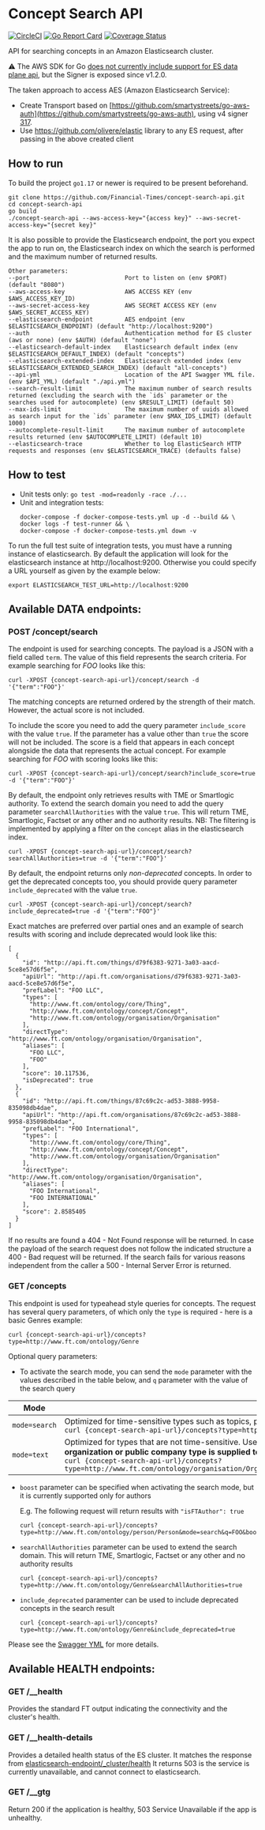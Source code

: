 # Concept Search API

[![CircleCI](https://circleci.com/gh/Financial-Times/concept-search-api.svg?style=shield)](https://circleci.com/gh/Financial-Times/concept-search-api) [![Go Report Card](https://goreportcard.com/badge/github.com/Financial-Times/concept-search-api)](https://goreportcard.com/report/github.com/Financial-Times/concept-search-api) [![Coverage Status](https://coveralls.io/repos/github/Financial-Times/concept-search-api/badge.svg)](https://coveralls.io/github/Financial-Times/concept-search-api)

API for searching concepts in an Amazon Elasticsearch cluster.

:warning: The AWS SDK for Go [does not currently include support for ES data plane api](https://github.com/aws/aws-sdk-go/issues/710), but the Signer is exposed since v1.2.0.

The taken approach to access AES (Amazon Elasticsearch Service):
- Create Transport based on [https://github.com/smartystreets/go-aws-auth](https://github.com/smartystreets/go-aws-auth), using v4 signer [317](
).
- Use https://github.com/olivere/elastic library to any ES request, after passing in the above created client

## How to run

To build the project `go1.17` or newer is required to be present beforehand.

```shell
git clone https://github.com/Financial-Times/concept-search-api.git
cd concept-search-api 
go build
./concept-search-api --aws-access-key="{access key}" --aws-secret-access-key="{secret key}"
```

It is also possible to provide the Elasticsearch endpoint, the port you expect the app to run on, the Elasticsearch index on which the search is performed and the maximum number of returned results.

```
Other parameters:                               
--port                           Port to listen on (env $PORT) (default "8080")
--aws-access-key                 AWS ACCESS KEY (env $AWS_ACCESS_KEY_ID)
--aws-secret-access-key          AWS SECRET ACCESS KEY (env $AWS_SECRET_ACCESS_KEY)
--elasticsearch-endpoint         AES endpoint (env $ELASTICSEARCH_ENDPOINT) (default "http://localhost:9200")
--auth                           Authentication method for ES cluster (aws or none) (env $AUTH) (default "none")
--elasticsearch-default-index    Elasticsearch default index (env $ELASTICSEARCH_DEFAULT_INDEX) (default "concepts")
--elasticsearch-extended-index   Elasticsearch extended index (env $ELASTICSEARCH_EXTENDED_SEARCH_INDEX) (default "all-concepts")
--api-yml                        Location of the API Swagger YML file. (env $API_YML) (default "./api.yml")
--search-result-limit            The maximum number of search results returned (excluding the search with the `ids` parameter or the searches used for autocomplete) (env $RESULT_LIMIT) (default 50)
--max-ids-limit                  The maximum number of uuids allowed as search input for the `ids` parameter (env $MAX_IDS_LIMIT) (default 1000)
--autocomplete-result-limit      The maximum number of autocomplete results returned (env $AUTOCOMPLETE_LIMIT) (default 10)
--elasticsearch-trace            Whether to log ElasticSearch HTTP requests and responses (env $ELASTICSEARCH_TRACE) (defaults false)
```

## How to test

* Unit tests only: `go test -mod=readonly -race ./...`
* Unit and integration tests:
    ```
    docker-compose -f docker-compose-tests.yml up -d --build && \
    docker logs -f test-runner && \
    docker-compose -f docker-compose-tests.yml down -v
    ```

To run the full test suite of integration tests, you must have a running instance of elasticsearch. By default the application will look for the elasticsearch instance at http://localhost:9200. Otherwise you could specify a URL yourself as given by the example below:

```
export ELASTICSEARCH_TEST_URL=http://localhost:9200
```

## Available DATA endpoints:

### POST /concept/search

The endpoint is used for searching concepts. The payload is a JSON with a field called `term`. The value of this field represents the search criteria. For example searching for _FOO_ looks like this:

```shell
curl -XPOST {concept-search-api-url}/concept/search -d '{"term":"FOO"}'
```

The matching concepts are returned ordered by the strength of their match. However, the actual score is not included.

To include the score you need to add the query parameter `include_score` with the value `true`. If the parameter has a value other than `true` the score will not be included. The score is a field that appears in each concept alongside the data that represents the actual concept. For example searching for _FOO_ with scoring looks like this:

```
curl -XPOST {concept-search-api-url}/concept/search?include_score=true -d '{"term":"FOO"}'
```

By default, the endpoint only retrieves results with TME or Smartlogic authority. To extend the search domain you need to add the query parameter `searchAllAuthorities` with the value `true`. This will return TME, Smartlogic, Factset or any other and no authority results. NB: The filtering is implemented by applying a filter on the `concept` alias in the elasticsearch index.

```
curl -XPOST {concept-search-api-url}/concept/search?searchAllAuthorities=true -d '{"term":"FOO"}'
```

By default, the endpoint returns only *non-deprecated* concepts. In order to get the deprecated concepts too, you should provide query parameter `include_deprecated` with the value `true`.

```
curl -XPOST {concept-search-api-url}/concept/search?include_deprecated=true -d '{"term":"FOO"}'
```

Exact matches are preferred over partial ones and an example of search results with scoring and include deprecated would look like this:

```
[
  {
    "id": "http://api.ft.com/things/d79f6383-9271-3a03-aacd-5ce8e57d6f5e",
    "apiUrl": "http://api.ft.com/organisations/d79f6383-9271-3a03-aacd-5ce8e57d6f5e",
    "prefLabel": "FOO LLC",
    "types": [
      "http://www.ft.com/ontology/core/Thing",
      "http://www.ft.com/ontology/concept/Concept",
      "http://www.ft.com/ontology/organisation/Organisation"
    ],
    "directType": "http://www.ft.com/ontology/organisation/Organisation",
    "aliases": [
      "FOO LLC",
      "FOO"
    ],
    "score": 10.117536,
    "isDeprecated": true
  },
  {
    "id": "http://api.ft.com/things/87c69c2c-ad53-3888-9958-835098db4dae",
    "apiUrl": "http://api.ft.com/organisations/87c69c2c-ad53-3888-9958-835098db4dae",
    "prefLabel": "FOO International",
    "types": [
      "http://www.ft.com/ontology/core/Thing",
      "http://www.ft.com/ontology/concept/Concept",
      "http://www.ft.com/ontology/organisation/Organisation"
    ],
    "directType": "http://www.ft.com/ontology/organisation/Organisation",
    "aliases": [
      "FOO International",
      "FOO INTERNATIONAL"
    ],
    "score": 2.8585405
  }
]
```

If no results are found a 404 - Not Found response will be returned. In case the payload of the search request does not follow the indicated structure a 400 - Bad request will be returned. If the search fails for various reasons independent from the caller a 500 - Internal Server Error is returned.

### GET /concepts

This endpoint is used for typeahead style queries for concepts. The request has several query parameters, of which only the `type` is required - here is a basic Genres example:

```
curl {concept-search-api-url}/concepts?type=http://www.ft.com/ontology/Genre
```

Optional query parameters:
- To activate the search mode, you can send the `mode` parameter with the values described in the table below, and `q` parameter with the value of the search query

| Mode          | Description                                                                                                                                                                                                                                                                                                                                                                           |
|---------------|---------------------------------------------------------------------------------------------------------------------------------------------------------------------------------------------------------------------------------------------------------------------------------------------------------------------------------------------------------------------------------------|
| `mode=search` | Optimized for time-sensitive types such as topics, people <br> ``` curl {concept-search-api-url}/concepts?type=http://www.ft.com/ontology/organisation/Organisation&mode=search&q=FOO ```                                                                                                                                                                                             |
| `mode=text`   | Optimized for types that are not time-sensitive. Uses full-text ES queries.  **Note: Currently requests are possible only if either organization or public company type is supplied to the request** <br> ``` curl {concept-search-api-url}/concepts?type=http://www.ft.com/ontology/organisation/Organisation&type=http://www.ft.com/ontology/company/PublicCompany&mode=text&q=FOO ``` |
- `boost` parameter can be specified when activating  the search mode, but it is currently supported only for authors
	
	E.g. The following request will return results with `"isFTAuthor": true`
	```
	curl {concept-search-api-url}/concepts?type=http://www.ft.com/ontology/person/Person&mode=search&q=FOO&boost=authors
	``` 
- `searchAllAuthorities` parameter can be used to extend the search domain. This will return TME, Smartlogic, Factset or any other and no authority results	
	```
	curl {concept-search-api-url}/concepts?type=http://www.ft.com/ontology/Genre&searchAllAuthorities=true
	```
- `include_deprecated` paramenter can be used to include deprecated concepts in the search result
	```
	curl {concept-search-api-url}/concepts?type=http://www.ft.com/ontology/Genre&include_deprecated=true
	```

Please see the [Swagger YML](./_ft/api.yml) for more details.

## Available HEALTH endpoints:

### GET /__health

Provides the standard FT output indicating the connectivity and the cluster's health.

### GET /__health-details

Provides a detailed health status of the ES cluster.
It matches the response from [elasticsearch-endpoint/_cluster/health](https://www.elastic.co/guide/en/elasticsearch/reference/current/cluster-health.html)
It returns 503 is the service is currently unavailable, and cannot connect to elasticsearch.

### GET /__gtg

Return 200 if the application is healthy, 503 Service Unavailable if the app is unhealthy.
